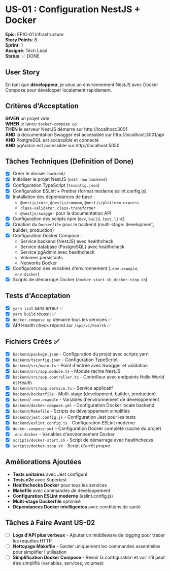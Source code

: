 # US-01 : Configuration NestJS + Docker

**Epic**: EPIC-01 Infrastructure  
**Story Points**: 8  
**Sprint**: 1  
**Assigné**: Tech Lead  
**Status**: ✅ DONE

## User Story

En tant que **développeur**, je veux un environnement NestJS avec Docker Compose pour développer localement rapidement.

## Critères d'Acceptation

**GIVEN** un projet vide  
**WHEN** je lance `docker-compose up`  
**THEN** le serveur NestJS démarre sur http://localhost:3001  
**AND** la documentation Swagger est accessible sur http://localhost:3001/api  
**AND** PostgreSQL est accessible et connecté  
**AND** pgAdmin est accessible sur http://localhost:5050  

## Tâches Techniques (Definition of Done)

- [x] Créer le dossier `backend/`
- [x] Initialiser le projet NestJS (`nest new backend`)
- [x] Configuration TypeScript (`tsconfig.json`)
- [x] Configuration ESLint + Prettier (format moderne eslint.config.js)
- [x] Installation des dépendances de base :
  - `@nestjs/core`, `@nestjs/common`, `@nestjs/platform-express`
  - `class-validator`, `class-transformer`
  - `@nestjs/swagger` pour la documentation API
- [x] Configuration des scripts npm (`dev`, `build`, `test`, `lint`)
- [x] Création du `Dockerfile` pour le backend (multi-stage: development, builder, production)
- [x] Configuration Docker Compose :
  - Service backend (NestJS) avec healthcheck
  - Service database (PostgreSQL) avec healthcheck
  - Service pgAdmin avec healthcheck
  - Volumes persistants
  - Networks Docker
- [x] Configuration des variables d'environnement (`.env.example`, `.env.docker`)
- [x] Scripts de démarrage Docker (`docker-start.sh`, `docker-stop.sh`)

## Tests d'Acceptation

- [x] `yarn lint` sans erreur ✅
- [x] `yarn build` réussit ✅
- [x] `docker-compose up` démarre tous les services ✅
- [x] API Health check répond sur `/api/v1/health` ✅

## Fichiers Créés ✅

- [x] `backend/package.json` - Configuration du projet avec scripts yarn
- [x] `backend/tsconfig.json` - Configuration TypeScript
- [x] `backend/src/main.ts` - Point d'entrée avec Swagger et validation
- [x] `backend/src/app.module.ts` - Module racine NestJS
- [x] `backend/src/app.controller.ts` - Contrôleur avec endpoints Hello World et Health
- [x] `backend/src/app.service.ts` - Service applicatif
- [x] `backend/Dockerfile` - Multi-stage (development, builder, production)
- [x] `backend/.env.example` - Variables d'environnement de développement
- [x] `backend/docker-compose.yml` - Configuration Docker locale backend
- [x] `backend/Makefile` - Scripts de développement simplifiés
- [x] `backend/jest.config.js` - Configuration Jest pour les tests
- [x] `backend/eslint.config.js` - Configuration ESLint moderne
- [x] `docker-compose.yml` - Configuration Docker complète (racine du projet)
- [x] `.env.docker` - Variables d'environnement Docker
- [x] `scripts/docker-start.sh` - Script de démarrage avec healthchecks
- [x] `scripts/docker-stop.sh` - Script d'arrêt propre

## Améliorations Ajoutées

- **Tests unitaires** avec Jest configuré
- **Tests e2e** avec Supertest
- **Healthchecks Docker** pour tous les services
- **Makefile** avec commandes de développement
- **Configuration ESLint moderne** (eslint.config.js)
- **Multi-stage Dockerfile** optimisé
- **Dépendances Docker intelligentes** avec conditions de santé

## Tâches à Faire Avant US-02

- [ ] **Logs d'API plus verbeux** - Ajouter un middleware de logging pour tracer les requêtes HTTP
- [ ] **Nettoyage Makefile** - Garder uniquement les commandes essentielles pour simplifier l'utilisation
- [ ] **Simplification Docker Compose** - Revoir la configuration et voir s'il peut être simplifié (variables, services, volumes)
